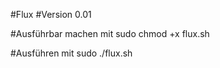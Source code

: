 
#Flux
#Version 0.01

#Ausführbar machen mit
sudo chmod +x flux.sh

#Ausführen mit
sudo ./flux.sh 


